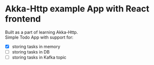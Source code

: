 # Akka-Http example App with React frontend

Built as a part of learning Akka-Http.<br>
Simple Todo App with support for:
 - [x] storing tasks in memory
 - [ ] storing tasks in DB
 - [ ] storing tasks in Kafka topic
